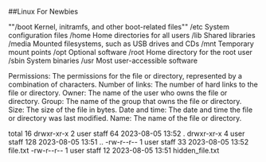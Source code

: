 ##Linux For Newbies

""/boot	Kernel, initramfs, and other boot-related files""
/etc	System configuration files
/home	Home directories for all users
/lib	Shared libraries
/media	Mounted filesystems, such as USB drives and CDs
/mnt	Temporary mount points
/opt	Optional software
/root	Home directory for the root user
/sbin	System binaries
/usr	Most user-accessible software



Permissions: The permissions for the file or directory, represented by a combination of characters.
Number of links: The number of hard links to the file or directory.
Owner: The name of the user who owns the file or directory.
Group: The name of the group that owns the file or directory.
Size: The size of the file in bytes.
Date and time: The date and time the file or directory was last modified.
Name: The name of the file or directory.


total 16
drwxr-xr-x  2 user  staff  64 2023-08-05 13:52 .
drwxr-xr-x  4 user  staff  128 2023-08-05 13:51 ..
-rw-r--r--  1 user  staff   33 2023-08-05 13:52 file.txt
-rw-r--r--  1 user  staff   12 2023-08-05 13:51 hidden_file.txt